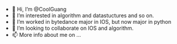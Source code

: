 - 👋 Hi, I’m @CoolGuang
- 👀 I’m interested in algorithm and datastuctures and so on.
- 🌱 I’m worked in bytedance major in IOS, but now major in python
- 💞️ I’m looking to collaborate on IOS and algorithm.
- 📫 More info about me on ...

<!---
CoolGuang/CoolGuang is a ✨ special ✨ repository because its `README.md` (this file) appears on your GitHub profile.
You can click the Preview link to take a look at your changes.
--->

